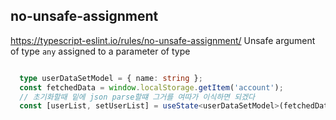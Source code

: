 ## no-unsafe-assignment
https://typescript-eslint.io/rules/no-unsafe-assignment/
Unsafe argument of type `any` assigned to a parameter of type
```typescript

  type userDataSetModel = { name: string };
  const fetchedData = window.localStorage.getItem('account');
  // 초기화할때 밑에 json parse할떄 그거를 여따가 이식하면 되겠다
  const [userList, setUserList] = useState<userDataSetModel>(fetchedData ? JSON.parse(fetchedData) : []);//여기서 해당에러가 발생함
  ```